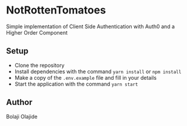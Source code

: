 # NotRottenTomatoes

Simple implementation of Client Side Authentication with Auth0 and a Higher Order Component

## Setup

- Clone the repository
- Install dependencies with the command `yarn install` or `npm install`
- Make a copy of the `.env.example` file and fill in your details
- Start the application with the command `yarn start`

## Author

Bolaji Olajide
